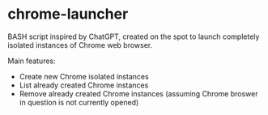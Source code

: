 # chrome-launcher
BASH script inspired by ChatGPT, created on the spot to launch completely isolated instances of Chrome web browser.

Main features:
- Create new Chrome isolated instances
- List already created Chrome instances
- Remove already created Chrome instances (assuming Chrome broswer in question is not currently opened)
